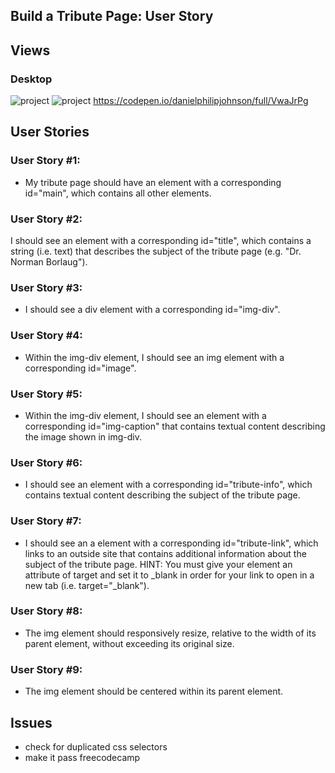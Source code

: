 ## Build a Tribute Page: User Story

## Views 
### Desktop
![project]()
![project]()
https://codepen.io/danielphilipjohnson/full/VwaJrPg


## User Stories
### User Story #1: 
  - My tribute page should have an element with a corresponding id="main", which contains all other elements.

### User Story #2: 
I should see an element with a corresponding id="title", which contains a string (i.e. text) that describes the subject of the tribute page (e.g. "Dr. Norman Borlaug").

### User Story #3: 
- I should see a div element with a corresponding id="img-div".

###  User Story #4: 
- Within the img-div element, I should see an img element with a corresponding id="image".

### User Story #5: 
- Within the img-div element, I should see an element with a corresponding id="img-caption" that contains textual content describing the image shown in img-div.

###  User Story #6: 
- I should see an element with a corresponding id="tribute-info", which contains textual content describing the subject of the tribute page.

###  User Story #7: 
- I should see an a element with a corresponding id="tribute-link", which links to an outside site that contains additional information about the subject of the tribute page. HINT: You must give your element an attribute of target and set it to _blank in order for your link to open in a new tab (i.e. target="_blank").

###  User Story #8: 
- The img element should responsively resize, relative to the width of its parent element, without exceeding its original size.

### User Story #9: 
- The img element should be centered within its parent element.


## Issues
- check for duplicated css selectors
- make it pass freecodecamp